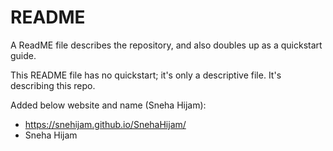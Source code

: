 # README

A ReadME file describes the repository, and also doubles up as a quickstart guide.

This README file has no quickstart; it's only a descriptive file. It's describing this repo.

Added below website and name (Sneha Hijam):
- https://snehijam.github.io/SnehaHijam/
- Sneha Hijam